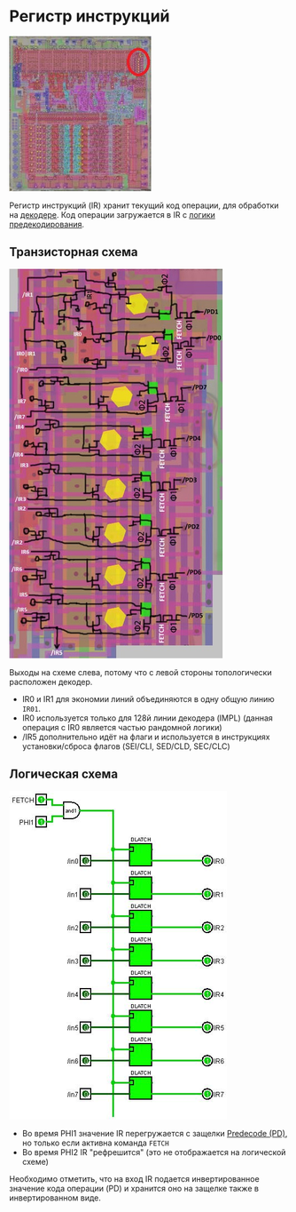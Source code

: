 # Регистр инструкций

![6502_locator_ir](/BreakingNESWiki/imgstore/6502_locator_ir.jpg)

Регистр инструкций (IR) хранит текущий код операции, для обработки на [декодере](decoder.md). Код операции загружается в IR с [логики предекодирования](predecode.md).

## Транзисторная схема

![ir_tran](/BreakingNESWiki/imgstore/ir_tran.jpg)

Выходы на схеме слева, потому что с левой стороны топологически расположен декодер.

- IR0 и IR1 для экономии линий объединяются в одну общую линию `IR01`.
- IR0 используется только для 128й линии декодера (IMPL) (данная операция с IR0 является частью рандомной логики)
- /IR5 дополнительно идёт на флаги и используется в инструкциях установки/сброса флагов (SEI/CLI, SED/CLD, SEC/CLC)

## Логическая схема

![ir_logic](/BreakingNESWiki/imgstore/ir_logic.jpg)

- Во время PHI1 значение IR перегружается с защелки [Predecode (PD)](predecode.md), но только если активна команда `FETCH`
- Во время PHI2 IR "рефрешится"  (это не отображается на логической схеме)

Необходимо отметить, что на вход IR подается инвертированное значение кода операции (PD) и хранится оно на защелке также в инвертированном виде.
